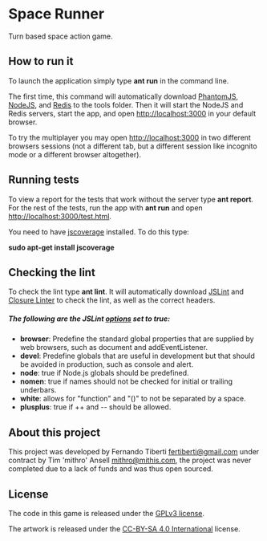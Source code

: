 Space Runner
===========
Turn based space action game.

How to run it
-------------

To launch the application simply type **ant run** in the command line.

The first time, this command will automatically download [PhantomJS](http://phantomjs.org/), [NodeJS](http://nodejs.org/), and [Redis](http://redis.io/) to the tools folder. Then it will start the NodeJS and Redis servers, start the app, and open [http://localhost:3000](http://localhost:3000) in your default browser.

To try the multiplayer you may open [http://localhost:3000](http://localhost:3000) in two different browsers sessions (not a different tab, but a different session like incognito mode or a different browser altogether).

Running tests
-------------

To view a report for the tests that work without the server type **ant report**. For the rest of the tests, run the app with **ant run** and open [http://localhost:3000/test.html](http://localhost:3000/test.html).

You need to have [jscoverage](http://siliconforks.com/jscoverage/) installed. To do this type:

**sudo apt-get install jscoverage**

Checking the lint
-----------------

To check the lint type **ant lint**. It will automatically download [JSLint](http://www.jslint.com/) and [Closure Linter](https://developers.google.com/closure/utilities/) to check the lint, as well as the correct headers.

##### The following are the JSLint [options](http://www.jslint.com/lint.html#options) set to true:

  * **browser**: Predefine the standard global properties that are supplied by web browsers, such as document and addEventListener.
  * **devel**: Predefine globals that are useful in development but that should be avoided in production, such as console and alert.
  * **node**: true if Node.js globals should be predefined.
  * **nomen**: true if names should not be checked for initial or trailing underbars.
  * **white**: allows for "function" and "()" to not be separated by a space.
  * **plusplus**: true if ++ and -- should be allowed.

About this project
------------------

This project was developed by Fernando Tiberti <fertiberti@gmail.com> under contract by Tim 'mithro' Ansell <mithro@mithis.com>, the project was never completed due to a lack of funds and was thus open sourced.

License
-------

The code in this game is released under the [GPLv3 license](https://www.gnu.org/licenses/gpl-3.0.en.html).

The artwork is released under the [CC-BY-SA 4.0 International](https://creativecommons.org/licenses/by-sa/4.0/) license.
